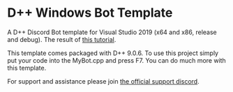 # D++ Windows Bot Template

A D++ Discord Bot template for Visual Studio 2019 (x64 and x86, release and debug). The result of [this tutorial](https://dpp.brainbox.cc/build-a-discord-bot-windows-visual-studio.html).

This template comes packaged with D++ 9.0.6. To use this project simply put your code into the MyBot.cpp and press F7. You can do much more with this template.

For support and assistance please join [the official support discord](https://discord.gg/dpp).
